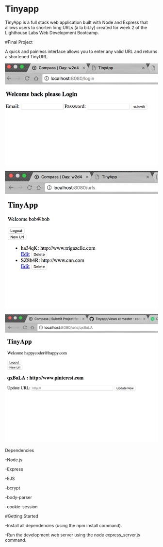 # Tinyapp

TinyApp is a full stack web application built with Node and Express that allows users to shorten long URLs (à la bit.ly) created for week 2 of the Lighthouse Labs Web Development Bootcamp.

#Final Project

A quick and painless interface allows you to enter any valid URL and returns a shortened TinyURL. 


!["Screenshot of Login page"](https://github.com/escape-velocity/Tinyapp/blob/master/docs/Login%20to%20TinyApp%20page.png)

!["Screenshot of shortened URL's page"](https://github.com/escape-velocity/Tinyapp/blob/master/docs/Shortened%20URL's%20page.png)

!["Screenshot of Update page"](https://github.com/escape-velocity/Tinyapp/blob/master/docs/Logged%20in%20user's%20Update%20URL%20page.png)

Dependencies

-Node.js

-Express

-EJS

-bcrypt

-body-parser

-cookie-session

#Getting Started

-Install all dependencies (using the npm install command).

-Run the development web server using the node express_server.js command.
